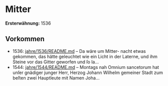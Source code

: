 # Mitter

**Ersterwähnung:** 1536

## Vorkommen
- 1536: [jahre/1536/README.md](../jahre/1536/README.md) – Da wäre um Mitter-
nacht etwas gekommen, das hätte geleuchtet wie ein Licht
in der Laterne, und ihm Steine vor das Gitter geworfen
und ſo la...
- 1544: [jahre/1544/README.md](../jahre/1544/README.md) – Montags nah Omnium sancetorum hat unſer gnädiger
junger Herr, Herzog Johann Wilhelm gemeiner Stadt
zum beſten zwei Hauptleute mit Namen Joha...
